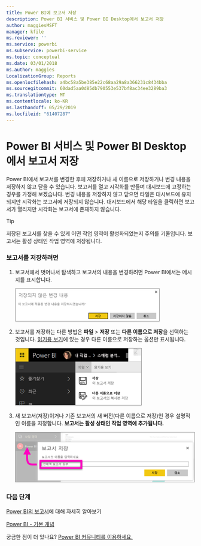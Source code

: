 ```yaml
---
title: Power BI에 보고서 저장
description: Power BI 서비스 및 Power BI Desktop에서 보고서 저장
author: maggiesMSFT
manager: kfile
ms.reviewer: ''
ms.service: powerbi
ms.subservice: powerbi-service
ms.topic: conceptual
ms.date: 03/01/2018
ms.author: maggies
LocalizationGroup: Reports
ms.openlocfilehash: a4bc58a5be385e22c68aa29a8a366231c8434bba
ms.sourcegitcommit: 60dad5aa0d85db790553e537bf8ac34ee3289ba3
ms.translationtype: MT
ms.contentlocale: ko-KR
ms.lasthandoff: 05/29/2019
ms.locfileid: "61407287"
---
```

# <a name="save-a-report-in-power-bi-service-and-power-bi-desktop"></a>Power BI 서비스 및 Power BI Desktop에서 보고서 저장
Power BI에서 보고서를 변경한 후에 저장하거나 새 이름으로 저장하거나 변경 내용을 저장하지 않고 닫을 수 있습니다. 보고서를 열고 시각화를 만들며 대시보드에 고정하는 경우를 가정해 보겠습니다. 변경 내용을 저장하지 않고 닫으면 타일은 대시보드에 유지되지만 시각화는 보고서에 저장되지 않습니다. 대시보드에서 해당 타일을 클릭하면 보고서가 열리지만 시각화는 보고서에 존재하지 않습니다.

> [!TIP]
> 저장된 보고서를 찾을 수 있게 어떤 작업 영역이 활성화되었는지 주의를 기울입니다. 보고서는 활성 상태인 작업 영역에 저장됩니다.
> 
> 

### <a name="to-save-a-report"></a>보고서를 저장하려면
1. 보고서에서 벗어나서 탐색하고 보고서의 내용을 변경하려면 Power BI에서는 메시지를 표시합니다.
   
   ![변경 내용 저장](media/service-report-save/power-bi-unsaved.png)
2. 보고서를 저장하는 다른 방법은 **파일** \> **저장** 또는 **다른 이름으로 저장**을 선택하는 것입니다. [읽기용 보기](consumer/end-user-reading-view.md)에 있는 경우 다른 이름으로 저장하는 옵션만 표시됩니다. 
   
   ![보고서 저장](media/service-report-save/power-bi-save-new.png)
3. 새 보고서(저장)이거나 기존 보고서의 새 버전(다른 이름으로 저장)인 경우 설명적인 이름을 지정합니다.  **보고서는 활성 상태인 작업 영역에 추가됩니다.**
   
    ![보고서 이름 지정](media/service-report-save/power-bi-save-dialog.png)

### <a name="next-steps"></a>다음 단계
[Power BI의 보고서](consumer/end-user-reports.md)에 대해 자세히 알아보기

[Power BI - 기본 개념](consumer/end-user-basic-concepts.md)

궁금한 점이 더 있나요? [Power BI 커뮤니티를 이용하세요.](http://community.powerbi.com/)

